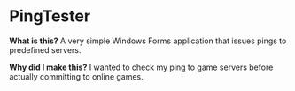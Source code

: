 # PingTester

**What is this?**
A very simple Windows Forms application that issues pings to predefined servers.

**Why did I make this?**
I wanted to check my ping to game servers before actually committing to online games.
